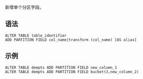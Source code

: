 ﻿新增单个分区字段。
## 语法

```
ALTER TABLE table_identifier 
ADD PARTITION FIELD col_name|transform (col_name) [AS alias]
```


## 示例

```
ALTER TABLE dempts ADD PARTITION FIELD new_column_1
ALTER TABLE dempts ADD PARTITION FIELD bucket(3,new_column_2)
```



